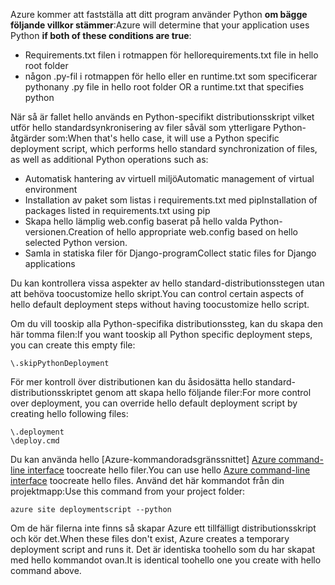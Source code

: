 <span data-ttu-id="ec4b3-101">Azure kommer att fastställa att ditt program använder Python **om bägge följande villkor stämmer**:</span><span class="sxs-lookup"><span data-stu-id="ec4b3-101">Azure will determine that your application uses Python **if both of these conditions are true**:</span></span>

* <span data-ttu-id="ec4b3-102">Requirements.txt filen i rotmappen för hello</span><span class="sxs-lookup"><span data-stu-id="ec4b3-102">requirements.txt file in hello root folder</span></span>
* <span data-ttu-id="ec4b3-103">någon .py-fil i rotmappen för hello eller en runtime.txt som specificerar python</span><span class="sxs-lookup"><span data-stu-id="ec4b3-103">any .py file in hello root folder OR a runtime.txt that specifies python</span></span>

<span data-ttu-id="ec4b3-104">När så är fallet hello används en Python-specifikt distributionsskript vilket utför hello standardsynkronisering av filer såväl som ytterligare Python-åtgärder som:</span><span class="sxs-lookup"><span data-stu-id="ec4b3-104">When that's hello case, it will use a Python specific deployment script, which performs hello standard synchronization of files, as well as additional Python operations such as:</span></span>

* <span data-ttu-id="ec4b3-105">Automatisk hantering av virtuell miljö</span><span class="sxs-lookup"><span data-stu-id="ec4b3-105">Automatic management of virtual environment</span></span>
* <span data-ttu-id="ec4b3-106">Installation av paket som listas i requirements.txt med pip</span><span class="sxs-lookup"><span data-stu-id="ec4b3-106">Installation of packages listed in requirements.txt using pip</span></span>
* <span data-ttu-id="ec4b3-107">Skapa hello lämplig web.config baserat på hello valda Python-versionen.</span><span class="sxs-lookup"><span data-stu-id="ec4b3-107">Creation of hello appropriate web.config based on hello selected Python version.</span></span>
* <span data-ttu-id="ec4b3-108">Samla in statiska filer för Django-program</span><span class="sxs-lookup"><span data-stu-id="ec4b3-108">Collect static files for Django applications</span></span>

<span data-ttu-id="ec4b3-109">Du kan kontrollera vissa aspekter av hello standard-distributionsstegen utan att behöva toocustomize hello skript.</span><span class="sxs-lookup"><span data-stu-id="ec4b3-109">You can control certain aspects of hello default deployment steps without having toocustomize hello script.</span></span>

<span data-ttu-id="ec4b3-110">Om du vill tooskip alla Python-specifika distributionssteg, kan du skapa den här tomma filen:</span><span class="sxs-lookup"><span data-stu-id="ec4b3-110">If you want tooskip all Python specific deployment steps, you can create this empty file:</span></span>

    \.skipPythonDeployment

<span data-ttu-id="ec4b3-111">För mer kontroll över distributionen kan du åsidosätta hello standard-distributionsskriptet genom att skapa hello följande filer:</span><span class="sxs-lookup"><span data-stu-id="ec4b3-111">For more control over deployment, you can override hello default deployment script by creating hello following files:</span></span>

    \.deployment
    \deploy.cmd

<span data-ttu-id="ec4b3-112">Du kan använda hello [Azure-kommandoradsgränssnittet] [ Azure command-line interface] toocreate hello filer.</span><span class="sxs-lookup"><span data-stu-id="ec4b3-112">You can use hello [Azure command-line interface][Azure command-line interface] toocreate hello files.</span></span>  <span data-ttu-id="ec4b3-113">Använd det här kommandot från din projektmapp:</span><span class="sxs-lookup"><span data-stu-id="ec4b3-113">Use this command from your project folder:</span></span>

    azure site deploymentscript --python

<span data-ttu-id="ec4b3-114">Om de här filerna inte finns så skapar Azure ett tillfälligt distributionsskript och kör det.</span><span class="sxs-lookup"><span data-stu-id="ec4b3-114">When these files don't exist, Azure creates a temporary deployment script and runs it.</span></span>  <span data-ttu-id="ec4b3-115">Det är identiska toohello som du har skapat med hello kommandot ovan.</span><span class="sxs-lookup"><span data-stu-id="ec4b3-115">It is identical toohello one you create with hello command above.</span></span>

[Azure command-line interface]: http://azure.microsoft.com/downloads/
